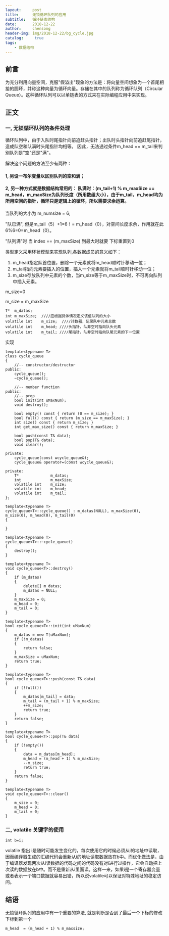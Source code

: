 ```yaml
---
layout:     post
title:      无锁循环队列的应用
subtitle:   循环链表结构
date:       2018-12-22
author:     chensong
header-img: img/2018-12-22/bg_cycle.jpg
catalog: 	 true
tags:
    - 数据结构
---
```


## 前言

为充分利用向量空间，克服"假溢出"现象的方法是：将向量空间想象为一个首尾相接的圆环，并称这种向量为循环向量。存储在其中的队列称为循环队列（Circular Queue）。这种循环队列可以以单链表的方式来在实际编程应用中来实现。

## 正文

### 一, 无锁循环队列的条件处理

循环队列中，由于入队时尾指针向前追赶头指针；出队时头指针向前追赶尾指针，造成队空和队满时头尾指针均相等。
因此，无法通过条件m_head == m_tail来判别队列是"空"还是"满"。

解决这个问题的方法至少有两种：

#### 1, 另设一布尔变量以区别队列的空和满；

#### 2, 另一种方式就是数据结构常用的： 队满时：(m_tail+1) % m_maxSize == m_head，m_maxSize为队列长度（所用数组大小），由于m_tail，m_head均为所用空间的指针，循环只是逻辑上的循环，所以需要求余运算。

当队列的大小为 m_numsize = 6;

"队已满", 但是m_tail（5）+1=6！= m_head（0），对空间长度求余，作用就在此6%6=0=m_head（0）。

"队列满"时 当 index == (m_maxSize)  到最大时就要  下标重置到0
 

 
 
类型定义采用环状模型来实现队列,各数据成员的意义如下：

1. m_head指定队首位置，删除一个元素就将m_head顺时针移动一位；
2. m_tail指向元素要插入的位置，插入一个元素就将m_tail顺时针移动一位；
3. m_size存放队列中元素的个数，当m_size等于m_maxSize时，不可再向队列中插入元素。

m_size=0

m_size = m_maxSize

```
T*	m_datas;
int	m_maxSize;  ////应根据具体情况定义该值队列的大小
volatile int    m_size;  ////计数器，记录队中元素总数
volatile int	m_head; ////头指针，队非空时指向队头元素
volatile int	m_tail; ////尾指针，队非空时指向队尾元素的下一位置
```


实现

```
template<typename T>
class cycle_queue
{
	//-- constructor/destructor
public:
	cycle_queue();
	~cycle_queue();

	//-- member function
public:
	//-- prop
	bool init(int uMaxNum);
	void destroy();

	bool empty() const { return (0 == m_size); }
	bool full() const { return (m_size == m_maxSize); }
	int	size() const { return m_size; }
	int	get_max_size() const { return m_maxSize; }

	bool push(const T& data);
	bool pop(T& data);
	void clear();

private:
	cycle_queue(const wcycle_queue&);
	cycle_queue& operator=(const wcycle_queue&);

private:
	T*	            m_datas;
	int	            m_maxSize;
	volatile int    m_size;
	volatile int	m_head;
	volatile int	m_tail;
};

template<typename T>
cycle_queue<T>::cycle_queue() : m_datas(NULL), m_maxSize(0), m_size(0), m_head(0), m_tail(0)
{

}

template<typename T>
cycle_queue<T>::~cycle_queue()
{
	destroy();
}

template<typename T>
void cycle_queue<T>::destroy()
{
	if (m_datas)
	{
		delete[] m_datas;
		m_datas = NULL;
	}
	m_maxSize = 0;
	m_head = 0;
	m_tail = 0;
}

template<typename T>
bool cycle_queue<T>::init(int uMaxNum)
{
	m_datas = new T[uMaxNum];
	if (!m_datas)
	{
		return false;
	}
	m_maxSize = uMaxNum;
	return true;
}

template<typename T>
bool cycle_queue<T>::push(const T& data)
{
	if (!full())
	{
		m_datas[m_tail] = data;
		m_tail = (m_tail + 1) % m_maxSize;
		++m_size;
		return true;
	}
	return false;
}

template<typename T>
bool cycle_queue<T>::pop(T& data)
{
	if (!empty())
	{
		data = m_datas[m_head];
		m_head = (m_head + 1) % m_maxSize;
		--m_size;
		return true;
	}
	return false;
}

template<typename T>
void cycle_queue<T>::clear()
{
	m_size = 0;
	m_head = 0;
	m_tail = 0;
}
```

### 二, volatile 关键字的使用

```
int b=i;
```

volatile 指出 i是随时可能发生变化的，每次使用它的时候必须从i的地址中读取，因而编译器生成的汇编代码会重新从i的地址读取数据放在b中。而优化做法是，由于编译器发现两次从i读数据的代码之间的代码没有对i进行过操作，它会自动把上次读的数据放在b中。而不是重新从i里面读。这样一来，如果i是一个寄存器变量或者表示一个端口数据就容易出错，所以说volatile可以保证对特殊地址的稳定访问。

## 结语


无锁循环队列的应用中有一个重要的算法, 就是判断是否到了最后一个下标的修改下标到第一个

```
m_head  = (m_head + 1) % m_maxsize;
```

